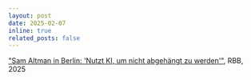 ```yaml
---
layout: post
date: 2025-02-07
inline: true
related_posts: false
---
```

<a href="https://www.rbb24.de/wirtschaft/beitrag/2025/02/berlin-sam-altman-openai-tu-berlin-startup-deeptech.html" target="_blank" rel="noopener noreferrer">"Sam Altman in Berlin: 'Nutzt KI, um nicht abgehängt zu werden'"</a>, RBB, 2025
